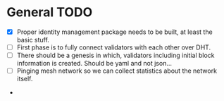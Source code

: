 # General TODO

- [x] Proper identity management package needs to be built, at least the basic stuff.
- [ ] First phase is to fully connect validators with each other over DHT.
- [ ] There should be a genesis in which, validators including initial block information is created. Should be yaml and not json...
- [ ] Pinging mesh network so we can collect statistics about the network itself.
- 